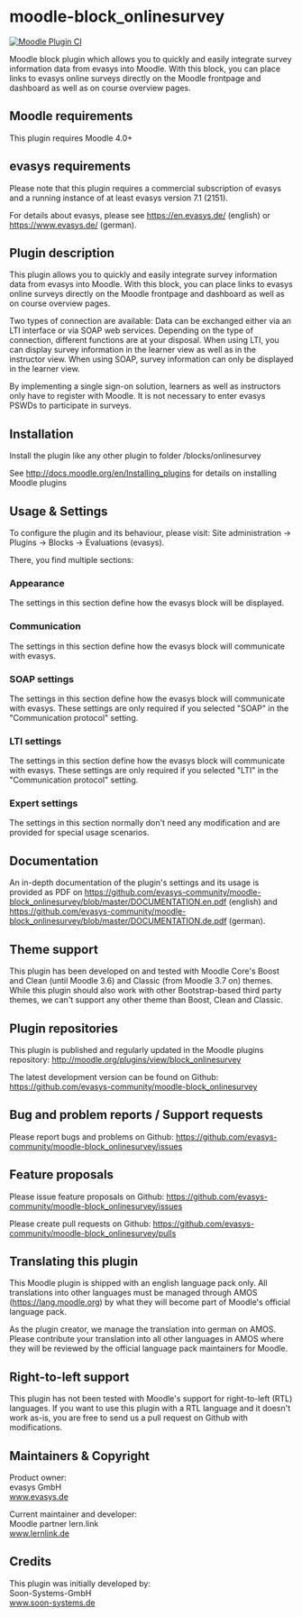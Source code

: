 moodle-block_onlinesurvey
=========================

[![Moodle Plugin CI](https://github.com/evasys-community/moodle-block_onlinesurvey/workflows/Moodle%20Plugin%20CI/badge.svg?branch=MOODLE_400_STABLEr)](https://github.com/evasys-community/moodle-block_onlinesurvey/actions?query=workflow%3A%22Moodle+Plugin+CI%22+branch%3AMOODLE_400_STABLE)

Moodle block plugin which allows you to quickly and easily integrate survey information data from evasys into Moodle. With this block, you can place links to evasys online surveys directly on the Moodle frontpage and dashboard as well as on course overview pages.


Moodle requirements
-------------------

This plugin requires Moodle 4.0+


evasys requirements
-------------------

Please note that this plugin requires a commercial subscription of evasys and a running instance of at least evasys version 7.1 (2151).

For details about evasys, please see
https://en.evasys.de/ (english) or
https://www.evasys.de/ (german).


Plugin description
------------------

This plugin allows you to quickly and easily integrate survey information data from evasys into Moodle. With this block, you can place links to evasys online surveys directly on the Moodle frontpage and dashboard as well as on course overview pages.

Two types of connection are available: Data can be exchanged either via an LTI interface or via SOAP web services. Depending on the type of connection, different functions are at your disposal. When using LTI, you can display survey information in the learner view as well as in the instructor view. When using SOAP, survey information can only be displayed in the learner view.

By implementing a single sign-on solution, learners as well as instructors only have to register with Moodle. It is not necessary to enter evasys PSWDs to participate in surveys.


Installation
------------

Install the plugin like any other plugin to folder
/blocks/onlinesurvey

See http://docs.moodle.org/en/Installing_plugins for details on installing Moodle plugins


Usage & Settings
----------------

To configure the plugin and its behaviour, please visit:
Site administration -> Plugins -> Blocks -> Evaluations (evasys).

There, you find multiple sections:

### Appearance

The settings in this section define how the evasys block will be displayed.

### Communication

The settings in this section define how the evasys block will communicate with evasys.

### SOAP settings

The settings in this section define how the evasys block will communicate with evasys.
These settings are only required if you selected "SOAP" in the "Communication protocol" setting.

### LTI settings

The settings in this section define how the evasys block will communicate with evasys.
These settings are only required if you selected "LTI" in the "Communication protocol" setting.

### Expert settings

The settings in this section normally don't need any modification and are provided for special usage scenarios.


Documentation
-------------

An in-depth documentation of the plugin's settings and its usage is provided as PDF on
https://github.com/evasys-community/moodle-block_onlinesurvey/blob/master/DOCUMENTATION.en.pdf (english) and
https://github.com/evasys-community/moodle-block_onlinesurvey/blob/master/DOCUMENTATION.de.pdf (german).


Theme support
-------------
This plugin has been developed on and tested with Moodle Core's Boost and Clean (until Moodle 3.6) and Classic (from Moodle 3.7 on) themes.
While this plugin should also work with other Bootstrap-based third party themes, we can't support any other theme than Boost, Clean and Classic.


Plugin repositories
-------------------

This plugin is published and regularly updated in the Moodle plugins repository:
http://moodle.org/plugins/view/block_onlinesurvey

The latest development version can be found on Github:
https://github.com/evasys-community/moodle-block_onlinesurvey


Bug and problem reports / Support requests
------------------------------------------

Please report bugs and problems on Github:
https://github.com/evasys-community/moodle-block_onlinesurvey/issues


Feature proposals
-----------------

Please issue feature proposals on Github:
https://github.com/evasys-community/moodle-block_onlinesurvey/issues

Please create pull requests on Github:
https://github.com/evasys-community/moodle-block_onlinesurvey/pulls


Translating this plugin
-----------------------

This Moodle plugin is shipped with an english language pack only. All translations into other languages must be managed through AMOS (https://lang.moodle.org) by what they will become part of Moodle's official language pack.

As the plugin creator, we manage the translation into german on AMOS. Please contribute your translation into all other languages in AMOS where they will be reviewed by the official language pack maintainers for Moodle.


Right-to-left support
---------------------

This plugin has not been tested with Moodle's support for right-to-left (RTL) languages.
If you want to use this plugin with a RTL language and it doesn't work as-is, you are free to send us a pull request on Github with modifications.


Maintainers & Copyright
-----------------------

Product owner:\
evasys GmbH\
www.evasys.de

Current maintainer and developer:\
Moodle partner lern.link\
www.lernlink.de


Credits
-------

This plugin was initially developed by:\
Soon-Systems-GmbH\
www.soon-systems.de
